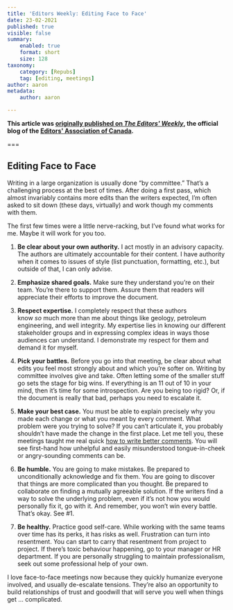 ```yaml
---
title: 'Editors Weekly: Editing Face to Face'
date: 23-02-2021
published: true
visible: false
summary:
    enabled: true
    format: short
    size: 128
taxonomy:
    category: [Repubs]
    tag: [editing, meetings]
author: aaron
metadata:
    author: aaron

---
```


**This article was [originally published on *The Editors' Weekly*](http://blog.editors.ca/?p=9118), the official blog of the [Editors' Association of Canada](http://editors.ca).**

===

## Editing Face to Face

Writing in a large organization is usually done “by committee.” That’s a challenging process at the best of times. After doing a first pass, which almost invariably contains more edits than the writers expected, I’m often asked to sit down (these days, virtually) and work though my comments with them.

The first few times were a little nerve-racking, but I’ve found what works for me. Maybe it will work for you too.

1.  **Be clear about your own authority.** I act mostly in an advisory capacity. The authors are ultimately accountable for their content. I have authority when it comes to issues of style (list punctuation, formatting, etc.), but outside of that, I can only advise.

2.  **Emphasize shared goals.** Make sure they understand you’re on their team. You’re there to support them. Assure them that readers will appreciate their efforts to improve the document.

3.  **Respect expertise.** I completely respect that these authors know *so* much more than me about things like geology, petroleum engineering, and well integrity. My expertise lies in knowing our different stakeholder groups and in expressing complex ideas in ways those audiences can understand. I demonstrate my respect for them and demand it for myself.

4.  **Pick your battles.** Before you go into that meeting, be clear about what edits you feel most strongly about and which you’re softer on. Writing by committee involves give and take. Often letting some of the smaller stuff go sets the stage for big wins. If everything is an 11 out of 10 in your mind, then it’s time for some introspection. Are you being too rigid? Or, if the document is really that bad, perhaps you need to escalate it.

5.  **Make your best case.** You must be able to explain precisely why you made each change or what you meant by every comment. What problem were you trying to solve? If you can’t articulate it, you probably shouldn’t have made the change in the first place. Let me tell you, these meetings taught me real quick [how to write better comments](http://blog.editors.ca/?p=6373). You will see first-hand how unhelpful and easily misunderstood tongue-in-cheek or angry-sounding comments can be.

6.  **Be humble.** You are going to make mistakes. Be prepared to unconditionally acknowledge and fix them. You are going to discover that things are more complicated than you thought. Be prepared to collaborate on finding a mutually agreeable solution. If the writers find a way to solve the underlying problem, even if it’s not how you would personally fix it, go with it. And remember, you won’t win every battle. That’s okay. See \#1.

7.  **Be healthy.** Practice good self-care. While working with the same teams over time has its perks, it has risks as well. Frustration can turn into resentment. You can start to carry that resentment from project to project. If there’s toxic behaviour happening, go to your manager or HR department. If you are personally struggling to maintain professionalism, seek out some professional help of your own.

I love face-to-face meetings now because they quickly humanize everyone involved, and usually de-escalate tensions. They’re also an opportunity to build relationships of trust and goodwill that will serve you well when things get … complicated.
